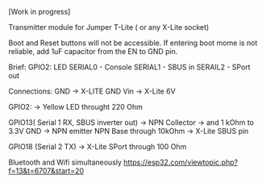 [Work in progress]

Transmitter module for Jumper T-Lite ( or any X-Lite socket)

Boot and Reset buttons will not be accessible. If entering boot mome is not reliable, add 1uF capacitor from the EN to GND pin.


 Brief: 
  GPIO2: LED
  SERIAL0 - Console
  SERIAL1 - SBUS in
  SERAIL2 - SPort out

 Connections:
  GND -> X-LITE GND
  Vin -> X-Lite 6V 

  GPIO2: -> Yellow LED throught 220 Ohm

  GPIO13( Serial 1 RX, SBUS inverter out) -> NPN Collector 
                                          -> and 1 kOhm to 3.3V
  GND -> NPN emitter
  NPN Base through 10kOhm -> X-Lite SBUS pin

  GPIO18 (Serial 2 TX) -> X-Lite SPort through 100 Ohm


Bluetooth and Wifi simultaneously
https://esp32.com/viewtopic.php?f=13&t=6707&start=20